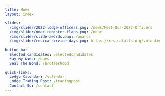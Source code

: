 ```yaml
---
title: Home
layout: index

slides:
  /img/slider/2022-lodge-officers.png: /news/Meet-Our-2022-Officers
  /img/slider/noac-register-flaps.png: /noac
  /img/slider/slide-awards.png: /awards
  /img/slider/resica-service-days.png: https://resicafalls.org/volunteer

button-bar:
  Elected Candidates: /electedcandidates
  Pay My Dues: /dues
  Seal The Bond: /brotherhood

quick-links:
  Lodge Calendar: /calendar
  Lodge Trading Post: /tradingpost
  Contact Us: /contact
---
```

